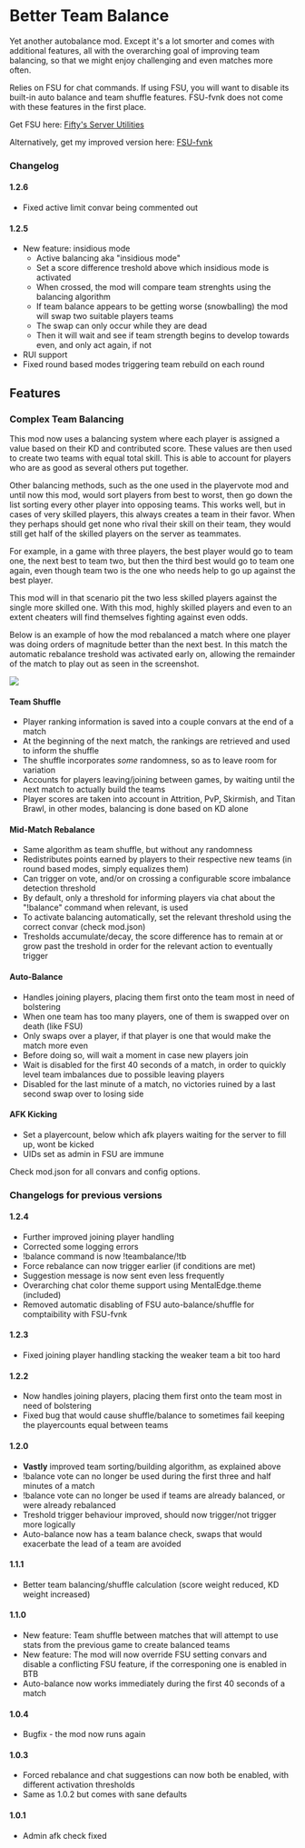 # Better Team Balance

Yet another autobalance mod. Except it's a lot smorter and comes with additional features, all with the overarching goal of improving team balancing, so that we might enjoy challenging and even matches more often.

Relies on FSU for chat commands. If using FSU, you will want to disable its built-in auto balance and team shuffle features. FSU-fvnk does not come with these features in the first place.

Get FSU here: [Fifty's Server Utilities](https://northstar.thunderstore.io/package/Fifty/Server_Utilities/)

Alternatively, get my improved version here: [FSU-fvnk](https://northstar.thunderstore.io/package/MentalEdge/FSUfvnk/)

### Changelog

#### 1.2.6

- Fixed active limit convar being commented out

#### 1.2.5

- New feature: insidious mode
    - Active balancing aka "insidious mode"
    - Set a score difference treshold above which insidious mode is activated
    - When crossed, the mod will compare team strenghts using the balancing algorithm
    - If team balance appears to be getting worse (snowballing) the mod will swap two suitable players teams
    - The swap can only occur while they are dead
    - Then it will wait and see if team strength begins to develop towards even, and only act again, if not
- RUI support
- Fixed round based modes triggering team rebuild on each round

## Features

### Complex Team Balancing

This mod now uses a balancing system where each player is assigned a value based on their KD and contributed score. These values are then used to create two teams with equal total skill. This is able to account for players who are as good as several others put together.

Other balancing methods, such as the one used in the playervote mod and until now this mod, would sort players from best to worst, then go down the list sorting every other player into opposing teams. This works well, but in cases of very skilled players, this always creates a team in their favor. When they perhaps should get none who rival their skill on their team, they would still get half of the skilled players on the server as teammates.

For example, in a game with three players, the best player would go to team one, the next best to team two, but then the third best would go to team one again, even though team two is the one who needs help to go up against the best player.

This mod will in that scenario pit the two less skilled players against the single more skilled one. With this mod, highly skilled players and even to an extent cheaters will find themselves fighting against even odds.

Below is an example of how the mod rebalanced a match where one player was doing orders of magnitude better than the next best. In this match the automatic rebalance treshold was activated early on, allowing the remainder of the match to play out as seen in the screenshot.


![](https://i.imgur.com/QCvJ4hV.png)

#### Team Shuffle

- Player ranking information is saved into a couple convars at the end of a match
- At the beginning of the next match, the rankings are retrieved and used to inform the shuffle
- The shuffle incorporates *some* randomness, so as to leave room for variation
- Accounts for players leaving/joining between games, by waiting until the next match to actually build the teams
- Player scores are taken into account in Attrition, PvP, Skirmish, and Titan Brawl, in other modes, balancing is done based on KD alone

#### Mid-Match Rebalance

- Same algorithm as team shuffle, but without any randomness
- Redistributes points earned by players to their respective new teams (in round based modes, simply equalizes them)
- Can trigger on vote, and/or on crossing a configurable score imbalance detection threshold
- By default, only a threshold for informing players via chat about the "!balance" command when relevant, is used
- To activate balancing automatically, set the relevant threshold using the correct convar (check mod.json)
- Tresholds accumulate/decay, the score difference has to remain at or grow past the treshold in order for the relevant action to eventually trigger

#### Auto-Balance

- Handles joining players, placing them first onto the team most in need of bolstering
- When one team has too many players, one of them is swapped over on death (like FSU)
- Only swaps over a player, if that player is one that would make the match more even
- Before doing so, will wait a moment in case new players join
- Wait is disabled for the first 40 seconds of a match, in order to quickly level team imbalances due to possible leaving players
- Disabled for the last minute of a match, no victories ruined by a last second swap over to losing side

#### AFK Kicking

- Set a playercount, below which afk players waiting for the server to fill up, wont be kicked
- UIDs set as admin in FSU are immune

Check mod.json for all convars and config options.

### Changelogs for previous versions

#### 1.2.4

- Further improved joining player handling
- Corrected some logging errors
- !balance command is now !teambalance/!tb
- Force rebalance can now trigger earlier (if conditions are met)
- Suggestion message is now sent even less frequently
- Overarching chat color theme support using MentalEdge.theme (included)
- Removed automatic disabling of FSU auto-balance/shuffle for comptaibility with FSU-fvnk

#### 1.2.3

- Fixed joining player handling stacking the weaker team a bit too hard

#### 1.2.2

- Now handles joining players, placing them first onto the team most in need of bolstering
- Fixed bug that would cause shuffle/balance to sometimes fail keeping the playercounts equal between teams

#### 1.2.0

- **Vastly** improved team sorting/building algorithm, as explained above
- !balance vote can no longer be used during the first three and half minutes of a match
- !balance vote can no longer be used if teams are already balanced, or were already rebalanced
- Treshold trigger behaviour improved, should now trigger/not trigger more logically
- Auto-balance now has a team balance check, swaps that would exacerbate the lead of a team are avoided

#### 1.1.1

- Better team balancing/shuffle calculation (score weight reduced, KD weight increased)

#### 1.1.0

- New feature: Team shuffle between matches that will attempt to use stats from the previous game to create balanced teams
- New feature: The mod will now override FSU setting convars and disable a conflicting FSU feature, if the corresponing one is enabled in BTB
- Auto-balance now works immediately during the first 40 seconds of a match

#### 1.0.4

- Bugfix - the mod now runs again

#### 1.0.3

- Forced rebalance and chat suggestions can now both be enabled, with different activation thresholds
- Same as 1.0.2 but comes with sane defaults

#### 1.0.1

- Admin afk check fixed
